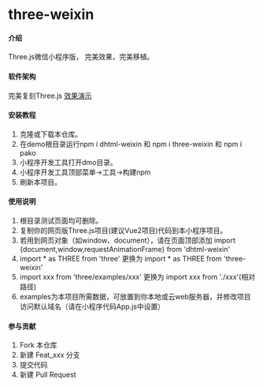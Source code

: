 # three-weixin

#### 介绍
Three.js微信小程序版，
完美效果，完美移植。


#### 软件架构
完美复刻Three.js
[效果演示](https://www.bilibili.com/video/BV1Qe4y1Z7x2?share_source=copy_web&vd_source=7c04e28e67346c8e44c9b04db22d7631)


#### 安装教程

1.  克隆或下载本仓库。
2.  在demo根目录运行npm i dhtml-weixin 和 npm i three-weixin 和 npm i pako
3.  小程序开发工具打开dmo目录。
4.  小程序开发工具顶部菜单->工具->构建npm
5.  刷新本项目。

#### 使用说明

1.  根目录测试页面均可删除。
2.  复制你的网页版Three.js项目(建议Vue2项目)代码到本小程序项目。
3.  若用到网页对象（如window、document），请在页面顶部添加 import {document,window,requestAnimationFrame} from 'dhtml-weixin'
4.  import * as THREE from 'three' 更换为 import * as THREE from 'three-weixin'
5.  import xxx from 'three/examples/xxx' 更换为 import xxx from './xxx'(相对路径)
6.  examples为本项目所需数据，可放置到你本地或云web服务器，并修改项目访问默认域名（请在小程序代码App.js中设置）

#### 参与贡献

1.  Fork 本仓库
2.  新建 Feat_xxx 分支
3.  提交代码
4.  新建 Pull Request
